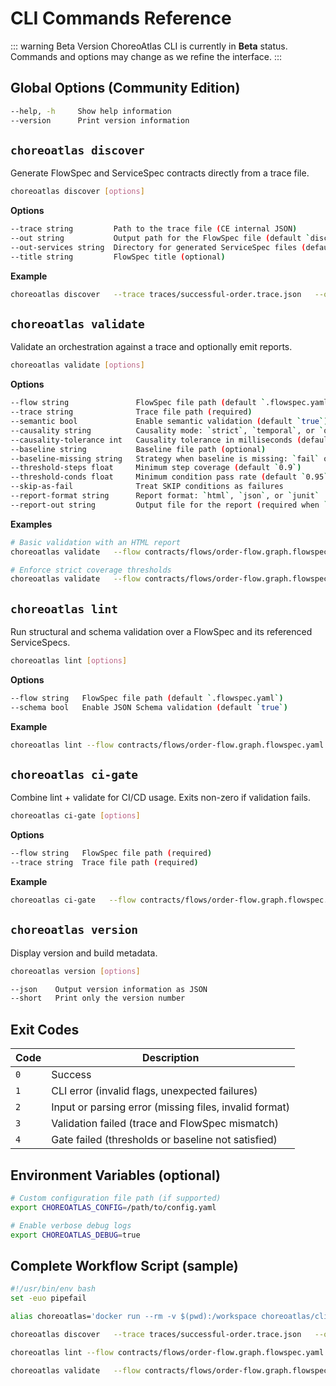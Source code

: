 # CLI Commands Reference

::: warning Beta Version
ChoreoAtlas CLI is currently in **Beta** status. Commands and options may change as we refine the interface.
:::

## Global Options (Community Edition)

```bash
--help, -h     Show help information
--version      Print version information
```

## `choreoatlas discover`

Generate FlowSpec and ServiceSpec contracts directly from a trace file.

```bash
choreoatlas discover [options]
```

**Options**

```bash
--trace string         Path to the trace file (CE internal JSON)
--out string           Output path for the FlowSpec file (default `discovered.flowspec.yaml`)
--out-services string  Directory for generated ServiceSpec files (default `./services`)
--title string         FlowSpec title (optional)
```

**Example**

```bash
choreoatlas discover   --trace traces/successful-order.trace.json   --out contracts/flows/order-flow.discovered.flowspec.yaml   --out-services contracts/services.discovered
```

## `choreoatlas validate`

Validate an orchestration against a trace and optionally emit reports.

```bash
choreoatlas validate [options]
```

**Options**

```bash
--flow string               FlowSpec file path (default `.flowspec.yaml`)
--trace string              Trace file path (required)
--semantic bool             Enable semantic validation (default `true`)
--causality string          Causality mode: `strict`, `temporal`, or `off` (default `temporal`)
--causality-tolerance int   Causality tolerance in milliseconds (default `50`)
--baseline string           Baseline file path (optional)
--baseline-missing string   Strategy when baseline is missing: `fail` or `treat-as-absolute` (default `fail`)
--threshold-steps float     Minimum step coverage (default `0.9`)
--threshold-conds float     Minimum condition pass rate (default `0.95`)
--skip-as-fail              Treat SKIP conditions as failures
--report-format string      Report format: `html`, `json`, or `junit`
--report-out string         Output file for the report (required when `--report-format` is set)
```

**Examples**

```bash
# Basic validation with an HTML report
choreoatlas validate   --flow contracts/flows/order-flow.graph.flowspec.yaml   --trace traces/successful-order.trace.json   --report-format html --report-out reports/validation-report.html

# Enforce strict coverage thresholds
choreoatlas validate   --flow contracts/flows/order-flow.graph.flowspec.yaml   --trace traces/successful-order.trace.json   --threshold-steps 1.0 --threshold-conds 1.0 --skip-as-fail
```

## `choreoatlas lint`

Run structural and schema validation over a FlowSpec and its referenced ServiceSpecs.

```bash
choreoatlas lint [options]
```

**Options**

```bash
--flow string   FlowSpec file path (default `.flowspec.yaml`)
--schema bool   Enable JSON Schema validation (default `true`)
```

**Example**

```bash
choreoatlas lint --flow contracts/flows/order-flow.graph.flowspec.yaml
```

## `choreoatlas ci-gate`

Combine lint + validate for CI/CD usage. Exits non-zero if validation fails.

```bash
choreoatlas ci-gate [options]
```

**Options**

```bash
--flow string   FlowSpec file path (required)
--trace string  Trace file path (required)
```

**Example**

```bash
choreoatlas ci-gate   --flow contracts/flows/order-flow.graph.flowspec.yaml   --trace traces/successful-order.trace.json
```

## `choreoatlas version`

Display version and build metadata.

```bash
choreoatlas version [options]
```

```bash
--json    Output version information as JSON
--short   Print only the version number
```

## Exit Codes

| Code | Description |
| --- | --- |
| `0` | Success |
| `1` | CLI error (invalid flags, unexpected failures) |
| `2` | Input or parsing error (missing files, invalid format) |
| `3` | Validation failed (trace and FlowSpec mismatch) |
| `4` | Gate failed (thresholds or baseline not satisfied) |

## Environment Variables (optional)

```bash
# Custom configuration file path (if supported)
export CHOREOATLAS_CONFIG=/path/to/config.yaml

# Enable verbose debug logs
export CHOREOATLAS_DEBUG=true
```

## Complete Workflow Script (sample)

```bash
#!/usr/bin/env bash
set -euo pipefail

alias choreoatlas='docker run --rm -v $(pwd):/workspace choreoatlas/cli:latest'

choreoatlas discover   --trace traces/successful-order.trace.json   --out contracts/flows/order-flow.discovered.flowspec.yaml   --out-services contracts/services.discovered

choreoatlas lint --flow contracts/flows/order-flow.graph.flowspec.yaml

choreoatlas validate   --flow contracts/flows/order-flow.graph.flowspec.yaml   --trace traces/successful-order.trace.json   --report-format html --report-out reports/validation-report.html
```
